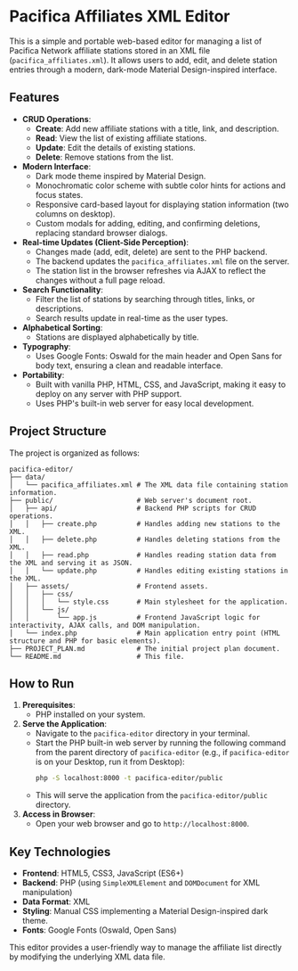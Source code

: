 # Pacifica Affiliates XML Editor

This is a simple and portable web-based editor for managing a list of Pacifica Network affiliate stations stored in an XML file (`pacifica_affiliates.xml`). It allows users to add, edit, and delete station entries through a modern, dark-mode Material Design-inspired interface.

## Features

*   **CRUD Operations**:
    *   **Create**: Add new affiliate stations with a title, link, and description.
    *   **Read**: View the list of existing affiliate stations.
    *   **Update**: Edit the details of existing stations.
    *   **Delete**: Remove stations from the list.
*   **Modern Interface**:
    *   Dark mode theme inspired by Material Design.
    *   Monochromatic color scheme with subtle color hints for actions and focus states.
    *   Responsive card-based layout for displaying station information (two columns on desktop).
    *   Custom modals for adding, editing, and confirming deletions, replacing standard browser dialogs.
*   **Real-time Updates (Client-Side Perception)**:
    *   Changes made (add, edit, delete) are sent to the PHP backend.
    *   The backend updates the `pacifica_affiliates.xml` file on the server.
    *   The station list in the browser refreshes via AJAX to reflect the changes without a full page reload.
*   **Search Functionality**:
    *   Filter the list of stations by searching through titles, links, or descriptions.
    *   Search results update in real-time as the user types.
*   **Alphabetical Sorting**:
    *   Stations are displayed alphabetically by title.
*   **Typography**:
    *   Uses Google Fonts: Oswald for the main header and Open Sans for body text, ensuring a clean and readable interface.
*   **Portability**:
    *   Built with vanilla PHP, HTML, CSS, and JavaScript, making it easy to deploy on any server with PHP support.
    *   Uses PHP's built-in web server for easy local development.

## Project Structure

The project is organized as follows:

```
pacifica-editor/
├── data/
│   └── pacifica_affiliates.xml # The XML data file containing station information.
├── public/                     # Web server's document root.
│   ├── api/                    # Backend PHP scripts for CRUD operations.
│   │   ├── create.php          # Handles adding new stations to the XML.
│   │   ├── delete.php          # Handles deleting stations from the XML.
│   │   ├── read.php            # Handles reading station data from the XML and serving it as JSON.
│   │   └── update.php          # Handles editing existing stations in the XML.
│   ├── assets/                 # Frontend assets.
│   │   ├── css/
│   │   │   └── style.css       # Main stylesheet for the application.
│   │   └── js/
│   │       └── app.js          # Frontend JavaScript logic for interactivity, AJAX calls, and DOM manipulation.
│   └── index.php               # Main application entry point (HTML structure and PHP for basic elements).
├── PROJECT_PLAN.md             # The initial project plan document.
└── README.md                   # This file.
```

## How to Run

1.  **Prerequisites**:
    *   PHP installed on your system.
2.  **Serve the Application**:
    *   Navigate to the `pacifica-editor` directory in your terminal.
    *   Start the PHP built-in web server by running the following command from the parent directory of `pacifica-editor` (e.g., if `pacifica-editor` is on your Desktop, run it from Desktop):
        ```bash
        php -S localhost:8000 -t pacifica-editor/public
        ```
    *   This will serve the application from the `pacifica-editor/public` directory.
3.  **Access in Browser**:
    *   Open your web browser and go to `http://localhost:8000`.

## Key Technologies

*   **Frontend**: HTML5, CSS3, JavaScript (ES6+)
*   **Backend**: PHP (using `SimpleXMLElement` and `DOMDocument` for XML manipulation)
*   **Data Format**: XML
*   **Styling**: Manual CSS implementing a Material Design-inspired dark theme.
*   **Fonts**: Google Fonts (Oswald, Open Sans)

This editor provides a user-friendly way to manage the affiliate list directly by modifying the underlying XML data file.
